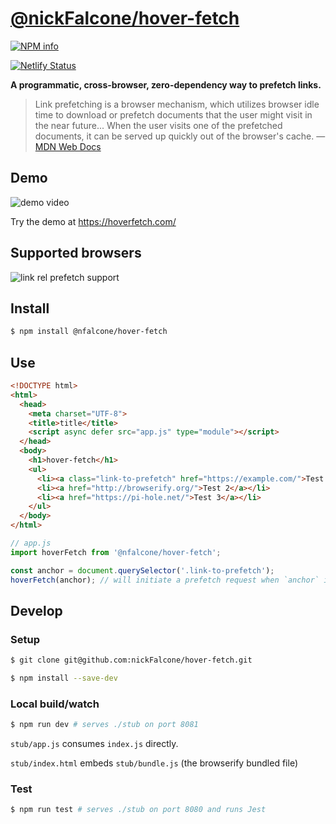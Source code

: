 # [@nickFalcone/hover-fetch](https://www.npmjs.com/package/@nfalcone/hover-fetch)
[![NPM info](https://img.shields.io/npm/v/@nfalcone/hover-fetch)](https://www.npmjs.com/package/@nfalcone/hover-fetch)

[![Netlify Status](https://api.netlify.com/api/v1/badges/966dddec-54e0-404c-9944-46fe2d4f90af/deploy-status)](https://app.netlify.com/sites/modest-gates-9e0182/deploys)

__A programmatic, cross-browser, zero-dependency way to prefetch links.__

> Link prefetching is a browser mechanism, which utilizes browser idle time to download or prefetch documents that the user might visit in the near future...
> When the user visits one of the prefetched documents, it can be served up quickly out of the browser's cache.
&mdash; [MDN Web Docs](https://developer.mozilla.org/en-US/docs/Web/HTTP/Link_prefetching_FAQ)

## Demo

![demo video](video/hover-fetch.gif)

Try the demo at https://hoverfetch.com/

## Supported browsers
![link rel prefetch support](https://caniuse.bitsofco.de/image/link-rel-prefetch.jpg)

## Install

```bash
$ npm install @nfalcone/hover-fetch
```
## Use

```html
<!DOCTYPE html>
<html>
  <head>
    <meta charset="UTF-8">
    <title>title</title>
    <script async defer src="app.js" type="module"></script>
  </head>
  <body>
    <h1>hover-fetch</h1>
    <ul>
      <li><a class="link-to-prefetch" href="https://example.com/">Test 1</a></li>
      <li><a href="http://browserify.org/">Test 2</a></li>
      <li><a href="https://pi-hole.net/">Test 3</a></li>
    </ul>
  </body>
</html>
```

```js
// app.js
import hoverFetch from '@nfalcone/hover-fetch';

const anchor = document.querySelector('.link-to-prefetch');
hoverFetch(anchor); // will initiate a prefetch request when `anchor` is hovered
```

## Develop

### Setup

```bash
$ git clone git@github.com:nickFalcone/hover-fetch.git

$ npm install --save-dev
```

### Local build/watch

```bash
$ npm run dev # serves ./stub on port 8081
```

`stub/app.js` consumes `index.js` directly. 

`stub/index.html` embeds `stub/bundle.js` (the browserify bundled file)
### Test

```bash
$ npm run test # serves ./stub on port 8080 and runs Jest
```